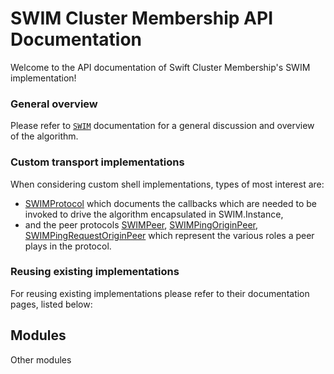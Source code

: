 # SWIM Cluster Membership API Documentation

Welcome to the API documentation of Swift Cluster Membership's SWIM implementation!

### General overview

Please refer to [`SWIM`](SWIM/Enums/SWIM.html) documentation for a general discussion and overview of the algorithm.

### Custom transport implementations

When considering custom shell implementations, types of most interest are:

- [SWIMProtocol](Protocols/SWIMProtocol.html) which documents the callbacks which are needed to be invoked to drive the algorithm encapsulated in SWIM.Instance,
- and the peer protocols [SWIMPeer](Protocols/SWIMPeer.html), [SWIMPingOriginPeer](Protocols/SWIMPingOriginPeer.html), [SWIMPingRequestOriginPeer](Protocols/SWIMPingRequestOriginPeer.html) which represent the various roles a peer plays in the protocol. 

### Reusing existing implementations

For reusing existing implementations please refer to their documentation pages, listed below:

## Modules

Other modules
<!-- module links inserted here by generate_docs_api.sh -->
